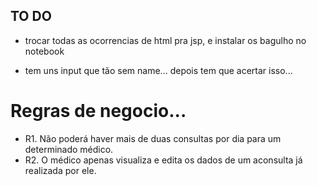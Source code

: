 ## TO DO
- trocar todas as ocorrencias de html pra jsp, e instalar os bagulho no notebook

- tem uns input que tão sem name... depois tem que acertar isso...

# Regras de negocio...
- R1. Não poderá haver mais de duas consultas por dia para um determinado médico.
- R2. O médico apenas visualiza e edita os dados de um aconsulta já realizada por ele.